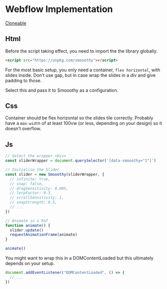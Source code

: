 # Webflow Implementation

[Cloneable](https://webflow.com/made-in-webflow/website/smooothy)

## Html

Before the script taking effect, you need to import the the library globally.

```html
<script src="https://unpkg.com/smooothy"></script>
```

For the most basic setup, you only need a container, `flex horizontal`, with slides inside. Don't use gap, but in case wrap the slides in a div and give padding to those.

Select this and pass it to Smooothy as a configuration.

## Css

Container should be flex horizontal so the slides tile correctly. Probably have a `max-width` of at least 100vw (or less, depending on your design) so it doesn't overflow.

## Js

```js
// Select the wrapper <Div>
const sliderWrapper = document.querySelector('[data-smooothy="1"]')

// Initialise the Slider
const slider = new Smooothy(sliderWrapper, {
  // infinite: true,
  // snap: false,
  // dragSensitivity: 0.005,
  // lerpFactor: 0.3,
  // scrollSensitivity: 1,
  // snapStrength: 0.5,
  // ...
})

// Animate in a Raf
function animate() {
  slider.update()
  requestAnimationFrame(animate)
}

animate()
```

You might want to wrap this in a DOMContentLoaded but this ultimately depends on your setup.

```js
document.addEventListener("DOMContentLoaded", () => {
  // ...
})
```

